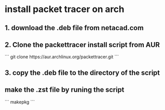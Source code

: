 <h1> install packet tracer on arch </h1>
  
<h2>1. download the .deb file from netacad.com</h2>
<h2>2. Clone the packettracer install script from AUR</h2>
```
git clone https://aur.archlinux.org/packettracer.git
```

<h2>3. copy the .deb file to the directory of the script</h2>
<h2>make the .zst file by runing the script</h2>
```
makepkg
```
